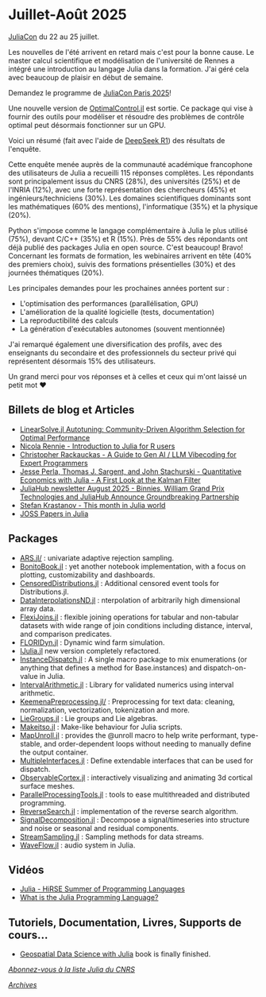 # Juillet-Août 2025 

[JuliaCon](https://pretalx.com/juliacon-2025/schedule/) du 22 au 25 juillet. 


Les nouvelles de l'été arrivent en retard mais c'est pour la bonne
cause. Le master calcul scientifique et modélisation de l'université
de Rennes a intégré une introduction au langage Julia dans
la formation. J'ai géré cela avec beaucoup de plaisir en début
de semaine.

Demandez le programme de [JuliaCon Paris 2025](https://pretalx.com/juliacon-local-paris-2025/schedule/)!

Une nouvelle version de
[OptimalControl.jl](https://control-toolbox.org/OptimalControl.jl/stable/)
est sortie. Ce package qui vise à fournir des outils pour modéliser
et résoudre des problèmes de contrôle optimal peut désormais
fonctionner sur un GPU.

Voici un résumé (fait avec l'aide de
[DeepSeek R1](https://chat.deepseek.com/)) des résultats de l'enquête. 

Cette enquête menée auprès de la communauté académique francophone des
utilisateurs de Julia a recueilli 115 réponses complètes. 
Les répondants sont principalement issus
du CNRS (28%), des universités (25%) et de l'INRIA (12%), avec une
forte représentation des chercheurs (45%) et ingénieurs/techniciens
(30%). Les domaines scientifiques dominants sont les mathématiques
(60% des mentions), l'informatique (35%) et la physique (20%).

Python s'impose comme le langage complémentaire à Julia le plus
utilisé (75%), devant C/C++ (35%) et R (15%). Près de 55% des
répondants ont déjà publié des packages Julia en open source. C'est beaucoup! Bravo!
Concernant les formats de formation, les webinaires arrivent en tête
(40% des premiers choix), suivis des formations présentielles (30%)
et des journées thématiques (20%).

Les principales demandes pour les prochaines années portent sur :
- L'optimisation des performances (parallélisation, GPU)
- L'amélioration de la qualité logicielle (tests, documentation)
- La reproductibilité des calculs
- La génération d'exécutables autonomes (souvent mentionnée)

J'ai remarqué également une diversification des profils, avec des enseignants
du secondaire et des professionnels du secteur privé qui représentent
désormais 15% des utilisateurs. 

Un grand merci pour vos réponses et à celles et ceux qui m'ont laissé un petit mot :heart:

## Billets de blog et Articles

- [LinearSolve.jl Autotuning: Community-Driven Algorithm Selection for Optimal Performance](https://sciml.ai/news/2025/08/16/linearsolve_autotuning/)
- [Nicola Rennie - Introduction to Julia for R users](https://nrennie.rbind.io/blog/introduction-julia-r-users/)
- [Christopher Rackauckas - A Guide to Gen AI / LLM Vibecoding for Expert Programmers](https://www.stochasticlifestyle.com/a-guide-to-gen-ai-llm-vibecoding-for-expert-programmers/)
- [Jesse Perla, Thomas J. Sargent, and John Stachurski - Quantitative Economics with Julia - A First Look at the Kalman Filter](https://julia.quantecon.org/introduction_dynamics/kalman.html)
- [JuliaHub newsletter August 2025 - Binnies, William Grand Prix Technologies and JuliaHub Announce Groundbreaking Partnership](https://juliahub.com/blog/newsletter-august-2025)
- [Stefan Krastanov - This month in Julia world](https://discourse.julialang.org/c/community/news/66)
- [JOSS Papers in Julia](https://joss.theoj.org/papers/in/Julia)

## Packages

- [ARS.jl/](https://github.com/Eliassj/ARS.jl/) : univariate adaptive rejection sampling.
- [BonitoBook.jl](https://github.com/SimonDanisch/BonitoBook.jl/) : yet another notebook implementation, with a focus on plotting, customizability and dashboards.
- [CensoredDistributions.jl](https://github.com/EpiAware/CensoredDistributions.jl) : Additional censored event tools for Distributions.jl.
- [DataInterpolationsND.jl](https://github.com/SciML/DataInterpolationsND.jl) : nterpolation of arbitrarily high dimensional array data.
- [FlexiJoins.jl](https://github.com/JuliaAPlavin/FlexiJoins.jl) : flexible joining operations for tabular and non-tabular datasets with wide range of join conditions including distance, interval, and comparison predicates.
- [FLORIDyn.jl](https://github.com/ufechner7/FLORIDyn.jl) : Dynamic wind farm simulation.
- [IJulia.jl](https://github.com/JuliaLang/IJulia.jl) new version completely refactored.
- [InstanceDispatch.jl](https://github.com/Klafyvel/InstanceDispatch.jl) : A single macro package to mix enumerations (or anything that defines a method for Base.instances) and dispatch-on-value in Julia.
- [IntervalArithmetic.jl](https://github.com/JuliaIntervals/IntervalArithmetic.jl) : Library for validated numerics using interval arithmetic.
- [KeemenaPreprocessing.jl/](https://github.com/mantzaris/KeemenaPreprocessing.jl/) : Preprocessing for text data: cleaning, normalization, vectorization, tokenization and more.
- [LieGroups.jl](https://github.com/JuliaManifolds/LieGroups.jl) : Lie groups and Lie algebras.
- [Makeitso.jl](https://github.com/krcools/Makeitso.jl) : Make-like behaviour for Julia scripts.
- [MapUnroll.jl](https://github.com/alecloudenback/MapUnroll.jl) : provides the @unroll macro to help write performant, type-stable, and order-dependent loops without needing to manually define the output container.
- [MultipleInterfaces.jl](https://github.com/CameronBieganek/MultipleInterfaces.jl) : Define extendable interfaces that can be used for dispatch.
- [ObservableCortex.jl](https://github.com/myersm0/ObservableCortex.jl) : interactively visualizing and animating 3d cortical surface meshes.
- [ParallelProcessingTools.jl](https://github.com/oschulz/ParallelProcessingTools.jl) : tools to ease multithreaded and distributed programming.
- [ReverseSearch.jl](https://github.com/mxhbl/ReverseSearch.jl) : implementation of the reverse search algorithm.
- [SignalDecomposition.jl](https://github.com/JuliaDynamics/SignalDecomposition.jl) : Decompose a signal/timeseries into structure and noise or seasonal and residual components.
- [StreamSampling.jl](https://github.com/JuliaDynamics/StreamSampling.jl) : Sampling methods for data streams.
- [WaveFlow.jl](https://github.com/Gesee-y/WaveFlow.jl) : audio system in Julia.

## Vidéos

- [Julia - HiRSE Summer of Programming Languages](https://youtu.be/tShA102zIwk?si=aVihLfkrFqYBYiXI)
- [What is the Julia Programming Language?](https://youtu.be/jPDCSG-GCYQ?si=oI2QkVEv9bVX62pK)
 
## Tutoriels, Documentation, Livres, Supports de cours...

- [Geospatial Data Science with Julia](https://juliaearth.github.io/geospatial-data-science-with-julia/) book is finally finished.

[*Abonnez-vous à la liste Julia du CNRS*](https://listes.services.cnrs.fr/wws/subscribe/julia)

[*Archives*](https://pnavaro.github.io/NouvellesJulia)
